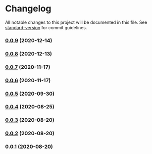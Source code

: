 # Changelog

All notable changes to this project will be documented in this file. See [standard-version](https://github.com/conventional-changelog/standard-version) for commit guidelines.

### [0.0.9](https://github.com/36node/kanban-sdk-js/compare/v0.0.8...v0.0.9) (2020-12-14)

### [0.0.8](https://github.com/36node/kanban-sdk-js/compare/v0.0.7...v0.0.8) (2020-12-13)

### [0.0.7](https://github.com/36node/kanban-sdk-js/compare/v0.0.6...v0.0.7) (2020-11-17)

### [0.0.6](https://github.com/36node/kanban-sdk-js/compare/v0.0.5...v0.0.6) (2020-11-17)

### [0.0.5](https://github.com/36node/kanban-sdk-js/compare/v0.0.4...v0.0.5) (2020-09-30)

### [0.0.4](https://github.com/36node/kanban-sdk-js/compare/v0.0.3...v0.0.4) (2020-08-25)

### [0.0.3](https://github.com/36node/kanban-sdk-js/compare/v0.0.2...v0.0.3) (2020-08-20)

### [0.0.2](https://github.com/36node/kanban-sdk-js/compare/v0.0.1...v0.0.2) (2020-08-20)

### 0.0.1 (2020-08-20)
